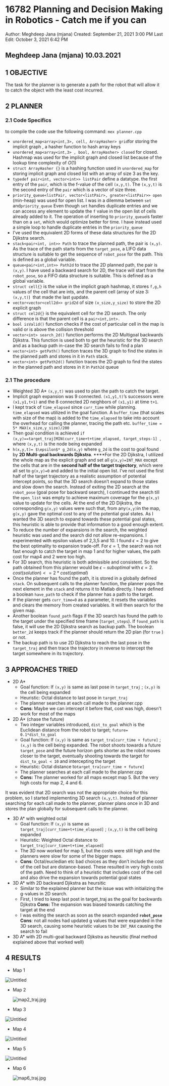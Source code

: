 # 16782 Planning and Decision Making in Robotics - Catch me if you can

Author: Meghdeep Jana (mjana)
Created: September 21, 2021 3:00 PM
Last Edit: October 3, 2021 6:42 PM

## **Meghdeep Jana (mjana)**                                               10.03.2021

## 1 OBJECTIVE

The task for the planner is to generate a path for the robot that will allow it to catch the object with the least cost incurred.

## 2 PLANNER

### 2.1 Code Specifics

to compile the code use the following command: `mex planner.cpp`

- `unordered_map<array<int,3>, cell, ArrayHasher> grid`for storing the implicit graph , a hasher function to hash array keys
- `unordered_map<array<int,3> , bool, ArrayHasher> closed` for closed.  Hashmap was used for the implicit graph and closed list because of the lookup time complexity of $O(1)$
- `struct ArrayHasher {}` is a hashing function used in `unordered_map` for storing implicit graph and closed list with an array of size 3 as the key.
- `typedef pair<int, vector<int>> listPair` define a datatype. the first entry of the `pair`, which is the f-value of the cell `(x,y,t)`. The `(x,y,t)` is the second entry of the `pair` which is a vector of size three.
- `priority_queue<listPair, vector<listPair>, greater<listPair>> open` (min-heap) was used for open list.  I was in a dilemma between `set` and`priority_queue` Even though `set` handles duplicate entries and we can access any element to update the `f` value in the open list of cells already added to it. The operation of inserting to `priority_queue`is faster than on a `set`, which would optimize better for time. I have instead used a simple loop to handle duplicate entries in the `priority_queue`
- I've used the equivalent 2D forms of these data structures for the 2D Djikstra search.
- `stack<pair<int, int>> Path` to trace the planned path, the pair is `(x,y)`. As the trace of the path starts from the `target_pose`, a LIFO data structure is suitable to get the sequence of `robot_pose` for the path. This is defined as a global variable.
- `queue<pair<int,int>> Path2d` to trace the 2D planned path, the pair is `(x,y)`. I have used a backward search for 2D, the trace will start from the `robot_pose`, so a FIFO data structure is suitable. This is defined as a global variable.
- `struct cell{}` is the value in the implicit graph hashmap, it stores `f,g,h` values of the cell that are ints, and the parent cell (array of size 3: `(x,y,t)`)  that made the last `g`update.
- `vector<vector<cell2d>> grid2d` of size `(x_size,y_size)` to store the 2D explicit graph
- `struct cel2d{}` is the equivalent cell for the 2D search. The only difference is that the parent cell is a `pair<int,int>.`
- `bool isValid()` function checks if the cost of particular cell in the map is valid or is above the collision threshold
- `vector<int> search_2d()` function performs the 2D Multigoal backwards Djikstra. This function is used both to get the heuristic for the 3D search and as a backup path in-case the 3D search fails to find a plan
- `vector<int> getPath()` function traces the 3D graph to find the states in the planned path and stores in it in `Path` stack.
- `vector<int> getPath2d()` function traces the 2D graph to find the states in the planned path and stores in it in `Path2d` queue

### 2.1 The procedure

- Weighted 3D A* `(x,y,t)` was used to plan the path to catch the target.
- Implicit graph expansion was 9 connected. `(x1,y1,t)`’s successors were `(x1,y1,t+1)` and the 8 connected 2D neighbors of `(x1,y1)` at time `t+1`.
- I kept track of `time_elapsed` since `curr_time` while planning. `time_elapsed` was utilized in the goal function. A `buffer_time` (that scales with size of the map) is added to the `time_elapsed` to take into account the overhead for calling the planner, tracing the path etc. 
`buffer_time = 5* MAX(x_size,y_size)/200`
- Then goal condition is achieved 
`if (x,y)==target_traj[MIN(curr_time+t+time_elapsed, target_steps-1]`  ,
where `(x,y,t)` is the node being expanded
- `h(x,y,t)= $\epsilon$* g_2d(x,y)` where `g_2d` is the cost to goal found by **2D Multi-goal backwards Djikstra**. ****For the 2D Djikstra, I utilized the whole map as the explicit graph and set all `g(x,y)=INT_MAX` except the cells that are in the **second half of the target trajectory**, which were all set to `g(x,y)=0` and added to the initial open list. I’ve not used the first half of the target trajectory as a realistic assumption of potential intercept points, so that the 3D search doesn’t expand to those states and slow down the search. Instead of exiting the 2D search at the `robot_pose` (goal pose for backward search), I continued the search till the `open_list` was empty to achieve maximum coverage for the `g(x,y)` value to update for the cells. At the end of the 2D Dijkstra, the corresponding `g(x,y)` values were such that, from any`(x,y)`in the map, `g(x,y)` gave the optimal cost to any of the potential goal states. As I wanted the 3D search to expand towards these potential goal states, this heuristic is able to provide that information to a good enough extent.
- To reduce the number of expansions in the search, the weighted heuristic was used and the search did not allow re-expansions. I experimented with epsilon values of 2,3,5 and 10. I found $`\epsilon = 2`$ to give the best optimality to expansion trade-off. For $`\epsilon=1`$, the search was not fast enough to catch the target in map 1 and for higher values, the path cost for map4 and 2 were too high.
- For 3D search, this heuristic is both admissible and consistent. So the path obtained from this planner would be $\epsilon-suboptimal$ with  $\epsilon=2$. 
$cost(solution)<= 2*cost(optimal)$
- Once the planner has found the path, it is stored in a globally defined `stack`. On subsequent calls to the planner function, the planner pops the next element in the `stack` and returns it to Matlab directly. I have defined a boolean `have_path` to check if the planner has a path to the target.
- If the planner gets `curr_time=0` as a parameter, it resets the variables and clears the memory from created variables. It will then search for the given map.
- Another boolean `found_path` flags if the 3D search has found the path to the target under the specified time frame (`target_steps`). If `found_path` is false, it will use the 2D Djikstra search as backup path. The boolean `better_2d` keeps track if the planner should return the 2D plan (for `true` ) or not.
- The backup path is to use 2D Djikstra to reach the last pose in the `target_traj` and then trace the trajectory in reverse to intercept the target somewhere in its trajectory.

## 3 APPROACHES TRIED

- 2D A*
    - Goal function: If `(x,y)` is same as last pose in `target_traj` ; `(x,y)` is the cell being expanded
    - Heuristic: Octal distance to last pose in `target_traj`
    - The planner searches at each call made to the planner.cpp
    - **Cons**: Maybe we can intercept it before that, cost was high, doesn't work for most of the maps
- 2D A* (chase the future)
    - Two integer variables introduced, `dist_to_goal` which is the Euclidean distance from the robot to target; `future= 0.1*dist_to_goal`
    - Goal function: If `(x,y)` is same as `target_tra[curr_time + future]` ; `(x,y)` is the cell being expanded. The robot shoots towards a future `target_pose` and the future horizon gets shorter as the robot moves closer to the target, eventually shooting towards the target for `dist_to_goal < 10` and intercepting the target
    - Heuristic: Octal distance to`target_tra[curr_time + future]`
    - The planner searches at each call made to the planner.cpp
    - **Cons:** The planner worked for all maps except map 5. But the very high costs for map 2, 4 and 6.

It was evident that 2D search was not the appropriate choice for this problem, so I started implementing 3D search `(x,y,t)`. Instead of planner searching for each call made to the planner, planner plans once in 3D and stores the plan globally for subsequent calls to the planner.

- 3D A* with weighted octal
    - Goal function: If `(x,y)` is same as  `target_traj[curr_time+t+time_elapsed]` ; `(x,y,t)` is the cell being expanded
    - Heuristic: Weighted Octal distance to `target_traj[curr_time+t+time_elapsed]`
    - The 3D now worked for map 5, but the costs were still high and the planners were slow for some of the bigger maps.
    - **Cons**: Octal/eucledian etc bad choices as they don’t include the cost of the cell but are distance-based. These resulted in very high costs of the path. Need to think of a heuristic that includes cost of the cell and also drive the expansion towards potential goal states
- 3D A* with 2D backward Djikstra as heursitic
    - Similar to the explained planner but the issue was with initializing the g-values in 2D search.
    - First, I tried to keep last post in target_traj as the goal for backwards Djikstra
    **Cons:** The expansion was biased towards catching the target at the end
    - I was exiting the search as soon as the search expanded **`robot_pose`**
    **Cons**: not all nodes had updated g values that were expanded in the 3D search, causing some heuristic values to be `INT_MAX` causing the search to fail
- 3D A* with 2D multi-goal backward Djikstra as heursitic (final method explained above that worked well)

## 4 RESULTS

- Map 1

![Untitled](figures/Untitled.png)

- Map 2
    
    ![map2_traj.jpg](figures/map2_traj.jpg)
    
- Map 3

![Untitled](figures/Untitled%201.png)

- Map 4

![Untitled](figures/Untitled%202.png)

- Map 5

![Untitled](figures/Untitled%203.png)

- Map 6
    
    ![map6_traj.jpg](figures/map6_traj.jpg)
